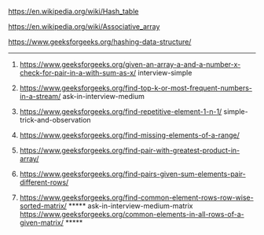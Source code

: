 https://en.wikipedia.org/wiki/Hash_table

https://en.wikipedia.org/wiki/Associative_array

https://www.geeksforgeeks.org/hashing-data-structure/


------------------------------------------------------------------------------------------------------------

1) https://www.geeksforgeeks.org/given-an-array-a-and-a-number-x-check-for-pair-in-a-with-sum-as-x/ interview-simple

2) https://www.geeksforgeeks.org/find-top-k-or-most-frequent-numbers-in-a-stream/ ask-in-interview-medium

3) https://www.geeksforgeeks.org/find-repetitive-element-1-n-1/ simple-trick-and-observation

4) https://www.geeksforgeeks.org/find-missing-elements-of-a-range/

5) https://www.geeksforgeeks.org/find-pair-with-greatest-product-in-array/

6) https://www.geeksforgeeks.org/find-pairs-given-sum-elements-pair-different-rows/

7) https://www.geeksforgeeks.org/find-common-element-rows-row-wise-sorted-matrix/ *****  ask-in-interview-medium-matrix\
https://www.geeksforgeeks.org/common-elements-in-all-rows-of-a-given-matrix/ *****

